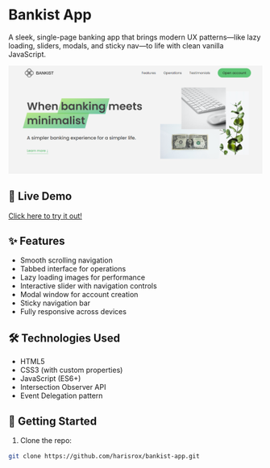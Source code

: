 # Bankist App

A sleek, single-page banking app that brings modern UX patterns—like lazy loading, sliders, modals, and sticky nav—to life with clean vanilla JavaScript.

![Bankist Screenshot](img/screenshot.PNG)

## 🚀 Live Demo

[Click here to try it out!](https://bankist-app-blue.vercel.app/)

## ✨ Features

- Smooth scrolling navigation
- Tabbed interface for operations
- Lazy loading images for performance
- Interactive slider with navigation controls
- Modal window for account creation
- Sticky navigation bar
- Fully responsive across devices

## 🛠️ Technologies Used

- HTML5
- CSS3 (with custom properties)
- JavaScript (ES6+)
- Intersection Observer API
- Event Delegation pattern

## 📂 Getting Started

1. Clone the repo:

```bash
git clone https://github.com/harisrox/bankist-app.git
```
